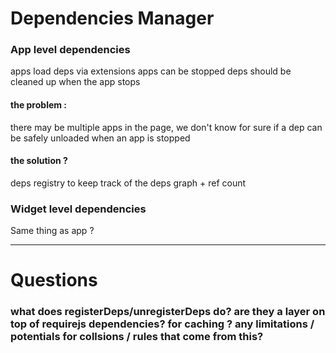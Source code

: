 # Dependencies Manager


### App level dependencies

apps load deps via extensions
apps can be stopped 
deps should be cleaned up when the app stops

#### the problem : 

there may be multiple apps in the page, 
we don't know for sure if a dep can be safely unloaded when an app is stopped

#### the solution ?

deps registry to keep track of the deps graph + ref count

### Widget level dependencies

Same thing as app ?

--- 

# Questions

### what does registerDeps/unregisterDeps do? are they a layer on top of requirejs dependencies? for caching ? any limitations / potentials for collsions / rules that come from this?



